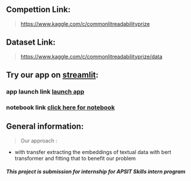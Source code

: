 
## Compettion Link:
> https://www.kaggle.com/c/commonlitreadabilityprize

## Dataset Link: 
> https://www.kaggle.com/c/commonlitreadabilityprize/data



## Try our app on [streamlit](www.streamlit.com): 

### **app launch link** [**launch app**](https://share.streamlit.io/someshfengde/commonlit-redability-model/functionality/app.py)
### **notebook link** [click here for notebook](https://colab.research.google.com/drive/1sont1D2RIGuGcTSp3P1VtZ1mMK0EUgGW?usp=sharing)

## General information: 

<!-- > Model architecture : 
![]('https://github.com/someshfengde/Commonlit-redability-model/raw/master/Images%20/train.png') -->

> Our approach : 
* with transfer extracting the embeddings of textual data with bert transformer and fitting that to benefit our problem

##### This project is submission for internship for APSIT Skills intern program 